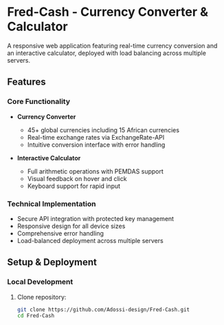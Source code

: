 # Fred-Cash - Currency Converter & Calculator

A responsive web application featuring real-time currency conversion and an interactive calculator, deployed with load balancing across multiple servers.

## Features

### Core Functionality
- **Currency Converter**
  - 45+ global currencies including 15 African currencies
  - Real-time exchange rates via ExchangeRate-API
  - Intuitive conversion interface with error handling

- **Interactive Calculator**
  - Full arithmetic operations with PEMDAS support
  - Visual feedback on hover and click
  - Keyboard support for rapid input

### Technical Implementation
- Secure API integration with protected key management
- Responsive design for all device sizes
- Comprehensive error handling
- Load-balanced deployment across multiple servers

## Setup & Deployment

### Local Development
1. Clone repository:
   ```bash
   git clone https://github.com/Adossi-design/Fred-Cash.git
   cd Fred-Cash
